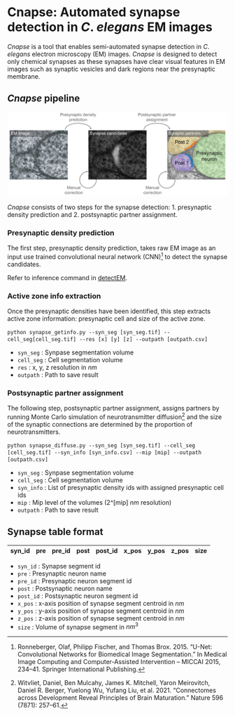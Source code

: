 # Cnapse: Automated synapse detection in *C*. *elegans* EM images

*Cnapse* is a tool that enables semi-automated synapse detection in *C*. *elegans* electron microscopy (EM) images. *Cnapse* is designed to detect only chemical synapses as these synapses have clear visual features in EM images such as synaptic vesicles and dark regions near the presynaptic membrane.

## _Cnapse_ pipeline
![](figures/synapse_detection.png)

*Cnapse* consists of two steps for the synapse detection: 1. presynaptic density prediction and 2. postsynaptic partner assignment.

### Presynaptic density prediction
The first step, presynaptic density prediction, takes raw EM image as an input use trained convolutional neural network (CNN)[^1] to detect the synapse candidates.

Refer to inference command in [detectEM](https://github.com/jabae/detectEM).

### Active zone info extraction
Once the presynaptic densities have been identified, this step extracts active zone information: presynaptic cell and size of the active zone.
```
python synapse_getinfo.py --syn_seg [syn_seg.tif] --cell_seg[cell_seg.tif] --res [x] [y] [z] --outpath [outpath.csv]
```
- `syn_seg` : Synpase segmentation volume
- `cell_seg` : Cell segmentation volume
- `res` : x, y, z resolution in $nm$
- `outpath` : Path to save result

### Postsynaptic partner assignment
The following step, postsynaptic partner assignment, assigns partners by running Monte Carlo simulation of neurotransmitter diffusion[^2] and the size of the synaptic connections are determined by the proportion of neurotransmitters.
```
python synapse_diffuse.py --syn_seg [syn_seg.tif] --cell_seg [cell_seg.tif] --syn_info [syn_info.csv] --mip [mip] --outpath [outpath.csv]
```
- `syn_seg` : Synpase segmentation volume
- `cell_seg` : Cell segmentation volume
- `syn_info` : List of presynaptic density ids with assigned presynaptic cell ids
- `mip` : Mip level of the volumes (2^[mip] $nm$ resolution)
- `outpath` : Path to save result

## Synapse table format
| syn_id | pre | pre_id | post | post_id | x_pos | y_pos | z_pos | size | 
| --- | --- | --- | --- | --- | --- | --- | --- | --- |
- `syn_id` : Synapse segment id
- `pre` : Presynaptic neuron name
- `pre_id` : Presynaptic neuron segment id
- `post` : Postsynaptic neuron name
- `post_id` : Postsynaptic neuron segment id
- `x_pos` : x-axis position of synapse segment centroid in $nm$
- `y_pos` : y-axis position of synapse segment centroid in $nm$
- `z_pos` : z-axis position of synapse segment centroid in $nm$
- `size` : Volume of synapse segment in $nm^3$

[^1]: Ronneberger, Olaf, Philipp Fischer, and Thomas Brox. 2015. “U-Net: Convolutional Networks for Biomedical Image Segmentation.” In Medical Image Computing and Computer-Assisted Intervention – MICCAI 2015, 234–41. Springer International Publishing.
[^2]: Witvliet, Daniel, Ben Mulcahy, James K. Mitchell, Yaron Meirovitch, Daniel R. Berger, Yuelong Wu, Yufang Liu, et al. 2021. “Connectomes across Development Reveal Principles of Brain Maturation.” Nature 596 (7871): 257–61.
